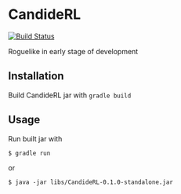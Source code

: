 # CandideRL
[![Build Status](https://travis-ci.org/nzyuzin/CandideRL.svg?branch=master)](https://travis-ci.org/nzyuzin/CandideRL)

Roguelike in early stage of development

## Installation

Build CandideRL jar with `gradle build`

## Usage

Run built jar with 

    $ gradle run
    
or

    $ java -jar libs/CandideRL-0.1.0-standalone.jar 

